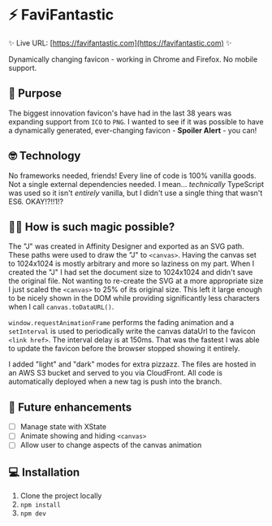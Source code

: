 # ⚡ FaviFantastic

✨ Live URL: [https://favifantastic.com](https://favifantastic.com) ✨

Dynamically changing favicon - working in Chrome and Firefox. No mobile support.

## 🙏 Purpose

The biggest innovation favicon's have had in the last 38 years was expanding support from `ICO` to `PNG`. I wanted to see if it was possible to have a dynamically generated, ever-changing favicon - **Spoiler Alert** - you can!

## 🤓 Technology

No frameworks needed, friends! Every line of code is 100% vanilla goods. Not a single external dependencies needed. I mean... _technically_ TypeScript was used so it isn't _entirely_ vanilla, but I didn't use a single thing that wasn't ES6. OKAY!?!!1!?

## 🤷‍♂️ How is such magic possible?

The "J" was created in Affinity Designer and exported as an SVG path. These paths were used to draw the "J" to `<canvas>`. Having the canvas set to 1024x1024 is mostly arbitrary and more so laziness on my part. When I created the "J" I had set the document size to 1024x1024 and didn't save the original file. Not wanting to re-create the SVG at a more appropriate size I just scaled the `<canvas>` to 25% of its original size. This left it large enough to be nicely shown in the DOM while providing significantly less characters when I call `canvas.toDataURL()`.

`window.requestAnimationFrame` performs the fading animation and a `setInterval` is used to periodically write the canvas dataUrl to the favicon `<link href>`. The interval delay is at 150ms. That was the fastest I was able to update the favicon before the browser stopped showing it entirely.

I added "light" and "dark" modes for extra pizzazz. The files are hosted in an AWS S3 bucket and served to you via CloudFront. All code is automatically deployed when a new tag is push into the branch.

## 🚀 Future enhancements

- [ ] Manage state with XState
- [ ] Animate showing and hiding `<canvas>`
- [ ] Allow user to change aspects of the canvas animation

## 💻 Installation

1. Clone the project locally
2. `npm install`
3. `npm dev`
